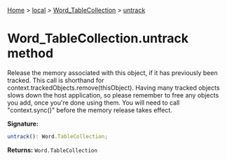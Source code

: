 [Home](./index) &gt; [local](local.md) &gt; [Word\_TableCollection](local.word_tablecollection.md) &gt; [untrack](local.word_tablecollection.untrack.md)

# Word\_TableCollection.untrack method

Release the memory associated with this object, if it has previously been tracked. This call is shorthand for context.trackedObjects.remove(thisObject). Having many tracked objects slows down the host application, so please remember to free any objects you add, once you're done using them. You will need to call "context.sync()" before the memory release takes effect.

**Signature:**
```javascript
untrack(): Word.TableCollection;
```
**Returns:** `Word.TableCollection`

